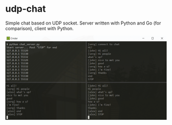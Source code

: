 # udp-chat
Simple chat based on UDP socket. Server written with Python and Go (for comparison), client with Python.

![](./udp-chat.PNG)
